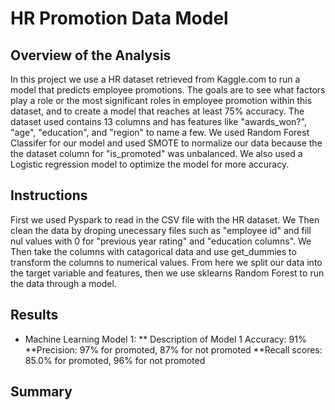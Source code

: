 # HR Promotion Data Model


## Overview of the Analysis
  In this project we use a HR dataset retrieved from Kaggle.com to run a model that predicts employee promotions.  The goals are to see what factors play a role or the most significant roles in employee promotion within this dataset, and to create a model that reaches at least 75% accuracy.  The dataset used contains 13 columns and has features like "awards_won?", "age", "education", and "region" to name a few.  We used Random Forest Classifer for our model and used SMOTE to normalize our data because the the dataset column for "is_promoted" was unbalanced.  We also used a Logistic regression model to optimize the model for more accuracy.
## Instructions

  First we used Pyspark to read in the CSV file with the HR dataset. We Then clean the data by droping unecessary files such as "employee id" and fill nul values with 0 for "previous year rating" and "education columns".  We Then take the columns with catagorical data and use get_dummies to transform the columns to numerical values. From here we split our data into the target variable and features, then we use sklearns Random Forest to run the data through a model.
## Results
* Machine Learning Model 1:
  ** Description of Model 1 Accuracy: 91%
  **Precision: 97% for promoted, 87% for not promoted
  **Recall scores: 85.0% for promoted, 96% for not promoted


## Summary


